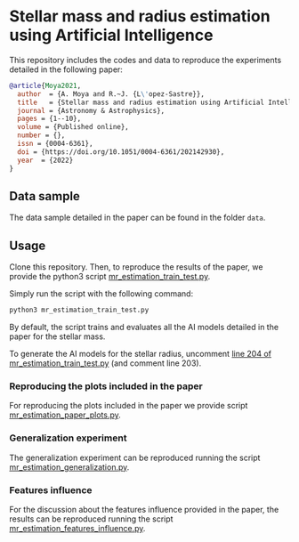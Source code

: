# Stellar mass and radius estimation using Artificial Intelligence
This repository includes the codes and data to reproduce the experiments detailed in the following paper:

```bibtex
@article{Moya2021,
  author  = {A. Moya and R.~J. {L\'opez-Sastre}},
  title   = {Stellar mass and radius estimation using Artificial Intelligence},
  journal = {Astronomy & Astrophysics},
  pages = {1--10},
  volume = {Published online},
  number = {},
  issn = {0004-6361},
  doi = {https://doi.org/10.1051/0004-6361/202142930},
  year	= {2022}
}
```
## Data sample
The data sample detailed in the paper can be found in the folder `data`.


## Usage
Clone this repository. Then, to reproduce the results of the paper, we provide the python3 script [mr_estimation_train_test.py](mr_estimation_train_test.py). 

Simply run the script with the following command:
```bash
python3 mr_estimation_train_test.py
```
By default, the script trains and evaluates all the AI models detailed in the paper for the stellar mass.

To generate the AI models for the stellar radius, uncomment [line 204 of mr_estimation_train_test.py](https://github.com/gramuah/ai4mr/blob/d7dde2eb7991f43af188a9c220cc718d21b4560d/mr_estimation_train_test.py#L204) (and comment line 203).

### Reproducing the plots included in the paper
For reproducing the plots included in the paper we provide script [mr_estimation_paper_plots.py](mr_estimation_paper_plots.py).

### Generalization experiment
The generalization experiment can be reproduced running the script [mr_estimation_generalization.py](mr_estimation_generalization.py).

### Features influence
For the discussion about the features influence provided in the paper, the results can be reproduced running the script [mr_estimation_features_influence.py](mr_estimation_features_influence.py).

